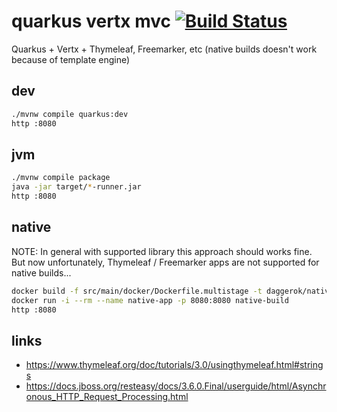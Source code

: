 # quarkus vertx mvc [![Build Status](https://travis-ci.org/daggerok/quarkus-vertx-mvc.svg?branch=master)](https://travis-ci.org/daggerok/quarkus-vertx-mvc)
Quarkus + Vertx + Thymeleaf, Freemarker, etc (native builds doesn't work because of template engine)

## dev

```bash
./mvnw compile quarkus:dev
http :8080
```

## jvm

```bash
./mvnw compile package
java -jar target/*-runner.jar
http :8080
```

## native

NOTE: In general with supported library this approach should works fine. But
now unfortunately, Thymeleaf / Freemarker apps are not supported for native builds...

```bash
docker build -f src/main/docker/Dockerfile.multistage -t daggerok/native-build .
docker run -i --rm --name native-app -p 8080:8080 native-build
http :8080
```

## links

* https://www.thymeleaf.org/doc/tutorials/3.0/usingthymeleaf.html#strings
* https://docs.jboss.org/resteasy/docs/3.6.0.Final/userguide/html/Asynchronous_HTTP_Request_Processing.html

